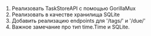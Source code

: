 1. Реализовать TaskStoreAPI с помощью GorillaMux 
2. Реализовать в качестве хранилища SQLite
3. Добавить реализацию endpoints для '/tags/' и '/due/'
4. Важное замечание про тип time.Time и SQLite.